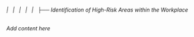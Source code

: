 ###### |   |   |   |   |   ├── Identification of High-Risk Areas within the Workplace

*Add content here*